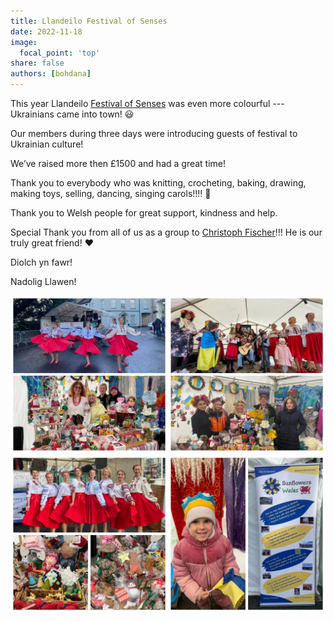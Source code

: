 ```yaml
---
title: Llandeilo Festival of Senses 
date: 2022-11-18
image:
  focal_point: 'top'
share: false
authors: [bohdana]
---
```


This year Llandeilo <a href="https://fos.wales/" target="_blank">Festival of Senses</a> was even more colourful --- Ukrainians came into town! 😃 

<!--more-->

Our members during three days were introducing guests of festival to Ukrainian culture!

We’ve raised more then £1500 and had a great time!

Thank you to everybody who was knitting, crocheting, baking, drawing, making toys, selling, dancing, singing carols!!!! 🙏

Thank you to Welsh people for great support, kindness and help.

Special Thank you from all of us as a group to <a href="https://www.facebook.com/christophffischer" target="_blank">Christoph Fischer</a>!!! 
He is our truly great friend! ❤️

Diolch yn fawr!

Nadolig Llawen!

 



<div style="margin-top: 0;"><img src="FoS1.jpg" alt="FoS1" width="50%" style="display: inline; margin-top: 0;"/><img src="FoS2.jpg" alt="FoS2" width="50%" style="display: inline; margin-top: 0;"/></div>

<div style="margin-top: 0;"><img src="FoS3.jpg" alt="FoS3" width="50%" style="display: inline; margin-top: 0;"/><img src="FoS4.jpg" alt="FoS4" width="50%" style="display: inline; margin-top: 0;"/></div>